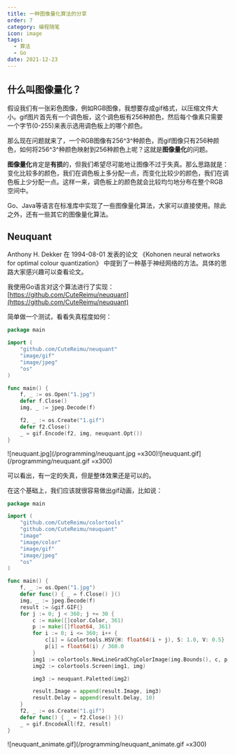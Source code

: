 ```yaml
---
title: 一种图像量化算法的分享
order: 7
category: 编程随笔
icon: image
tags:
  - 算法
  - Go
date: 2021-12-23
---
```


## 什么叫图像量化？

假设我们有一张彩色图像，例如RGB图像，我想要存成gif格式，以压缩文件大小。gif图片首先有一个调色板，这个调色板有256种颜色，然后每个像素只需要一个字节(0-255)来表示选用调色板上的哪个颜色。

那么现在问题就来了，一个RGB图像有256^3^种颜色，而gif图像只有256种颜色，如何将256^3^种颜色映射到256种颜色上呢？这就是**图像量化**的问题。

<!-- more -->

**图像量化**肯定是**有损**的，但我们希望尽可能地让图像不过于失真。那么思路就是：变化比较多的颜色，我们在调色板上多分配一点，而变化比较少的颜色，我们在调色板上少分配一点。这样一来，调色板上的颜色就会比较均匀地分布在整个RGB空间中。

Go、Java等语言在标准库中实现了一些图像量化算法，大家可以直接使用。除此之外，还有一些其它的图像量化算法。

## Neuquant

Anthony H. Dekker 在 1994-08-01 发表的论文 《Kohonen neural networks for optimal colour quantization》 中提到了一种基于神经网络的方法。具体的思路大家感兴趣可以查看论文。

我使用Go语言对这个算法进行了实现：[https://github.com/CuteReimu/neuquant](https://github.com/CuteReimu/neuquant)

简单做一个测试，看看失真程度如何：

```go
package main

import (
	"github.com/CuteReimu/neuquant"
	"image/gif"
	"image/jpeg"
	"os"
)

func main() {
	f, _ := os.Open("1.jpg")
	defer f.Close()
	img, _ := jpeg.Decode(f)

	f2, _ := os.Create("1.gif")
	defer f2.Close()
	_ = gif.Encode(f2, img, neuquant.Opt())
}
```

![neuquant.jpg](/programming/neuquant.jpg =x300)![neuquant.gif](/programming/neuquant.gif =x300)

可以看出，有一定的失真，但是整体效果还是可以的。

在这个基础上，我们应该就很容易做出gif动画，比如说：

```go
package main

import (
	"github.com/CuteReimu/colortools"
	"github.com/CuteReimu/neuquant"
	"image"
	"image/color"
	"image/gif"
	"image/jpeg"
	"os"
)

func main() {
	f, _ := os.Open("1.jpg")
	defer func() { _ = f.Close() }()
	img, _ := jpeg.Decode(f)
	result := &gif.GIF{}
	for j := 0; j < 360; j += 30 {
		c := make([]color.Color, 361)
		p := make([]float64, 361)
		for i := 0; i <= 360; i++ {
			c[i] = &colortools.HSV{H: float64(i + j), S: 1.0, V: 0.5}
			p[i] = float64(i) / 360.0
		}
		img1 := colortools.NewLineGradChgColorImage(img.Bounds(), c, p, img.Bounds())
		img2 := colortools.Screen(img1, img)

		img3 := neuquant.Paletted(img2)

		result.Image = append(result.Image, img3)
		result.Delay = append(result.Delay, 10)
	}
	f2, _ := os.Create("1.gif")
	defer func() { _ = f2.Close() }()
	_ = gif.EncodeAll(f2, result)
}
```

![neuquant_animate.gif](/programming/neuquant_animate.gif =x300)